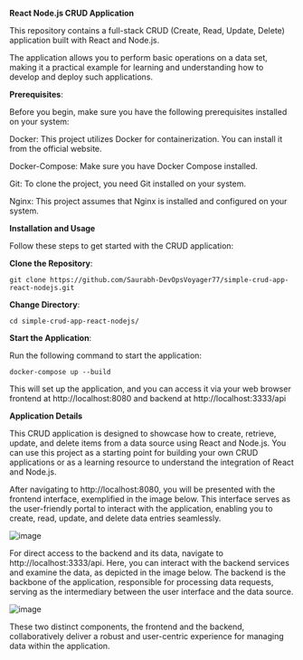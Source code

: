 **React Node.js CRUD Application**

This repository contains a full-stack CRUD (Create, Read, Update, Delete) application built with React and Node.js. 

The application allows you to perform basic operations on a data set, making it a practical example for learning and understanding how to develop and deploy such applications.

**Prerequisites**:

Before you begin, make sure you have the following prerequisites installed on your system:

Docker: This project utilizes Docker for containerization. You can install it from the official website.

Docker-Compose: Make sure you have Docker Compose installed.

Git: To clone the project, you need Git installed on your system.

Nginx: This project assumes that Nginx is installed and configured on your system.


**Installation and Usage**

Follow these steps to get started with the CRUD application:

**Clone the Repository**:

``git clone https://github.com/Saurabh-DevOpsVoyager77/simple-crud-app-react-nodejs.git``

**Change Directory**:

``cd simple-crud-app-react-nodejs/``

**Start the Application**:

Run the following command to start the application:

``docker-compose up --build``

This will set up the application, and you can access it via your web browser frontend at http://localhost:8080 and backend at http://localhost:3333/api

**Application Details**

This CRUD application is designed to showcase how to create, retrieve, update, and delete items from a data source using React and Node.js. You can use this project as a starting point for building your own CRUD applications or as a learning resource to understand the integration of React and Node.js.

After navigating to http://localhost:8080, you will be presented with the frontend interface, exemplified in the image below. This interface serves as the user-friendly portal to interact with the application, enabling you to create, read, update, and delete data entries seamlessly.

![image](https://github.com/Saurabh-DevOpsVoyager77/simple-crud-app-react-nodejs/assets/147520862/6c63c214-8b66-466e-990d-848dccf486f8)


For direct access to the backend and its data, navigate to http://localhost:3333/api. Here, you can interact with the backend services and examine the data, as depicted in the image below. The backend is the backbone of the application, responsible for processing data requests, serving as the intermediary between the user interface and the data source.

![image](https://github.com/Saurabh-DevOpsVoyager77/simple-crud-app-react-nodejs/assets/147520862/f859c8ca-e7ce-4024-8f0f-57c5396ff64b)


These two distinct components, the frontend and the backend, collaboratively deliver a robust and user-centric experience for managing data within the application.

